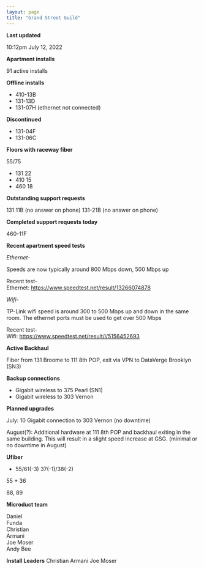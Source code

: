 ```yaml
---
layout: page
title: "Grand Street Guild"
---
```

**Last updated**

10:12pm July 12, 2022

**Apartment installs**

91 active installs


**Offline installs**

- 410-13B
- 131-13D
- 131-07H (ethernet not connected)

**Discontinued**

- 131-04F
- 131-06C

**Floors with raceway fiber**

55/75

- 131 22
- 410 15
- 460 18

**Outstanding support requests**

131 11B (no answer on phone)
131-21B (no answer on phone)

**Completed support requests today**

460-11F

**Recent apartment speed tests**

*Ethernet-*

Speeds are now typically around 800 Mbps down, 500 Mbps up  

Recent test-  
Ethernet: https://www.speedtest.net/result/13266074878

*Wifi-*

TP-Link wifi speed is around 300 to 500 Mbps up and down in the same room. The ethernet ports must be used to get over 500 Mbps  

Recent test-  
Wifi: https://www.speedtest.net/result/i/5156452693

**Active Backhaul**

Fiber from 131 Broome to 111 8th POP, exit via VPN to DataVerge Brooklyn (SN3)

**Backup connections**

- Gigabit wireless to 375 Pearl (SN1)
- Gigabit wireless to 303 Vernon

**Planned upgrades**

July: 10 Gigabit connection to 303 Vernon (no downtime)

August(?): Additional hardware at 111 8th POP and backhaul exiting in the same building. This will result in a slight speed increase at GSG. (minimal or no downtime in August)

**Ufiber**

- 55/61(-3) 37(-1)/38(-2)


55 + 36


88, 89

**Microduct team**

Daniel  
Funda  
Christian  
Armani  
Joe Moser  
Andy Bee  

**Install Leaders**
Christian
Armani
Joe Moser



